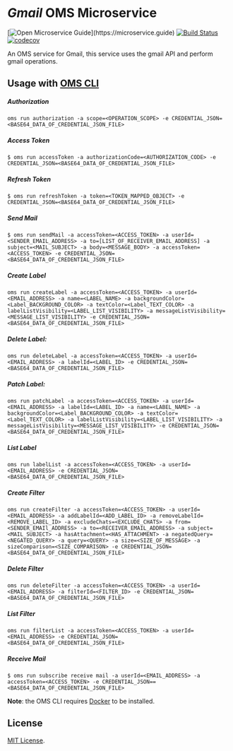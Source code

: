 # _Gmail_ OMS Microservice

[![Open Microservice Guide](https://img.shields.io/badge/OMS%20Enabled-👍-green.svg?)](https://microservice.guide)
[![Build Status](https://travis-ci.com/oms-services/gmail.svg?branch=master)](https://travis-ci.com/oms-services/gmail)
[![codecov](https://codecov.io/gh/oms-services/gmail/branch/master/graph/badge.svg)](https://codecov.io/gh/oms-services/gmail)

An OMS service for Gmail, this service uses the gmail API and perform gmail operations.

## Usage with [OMS CLI](https://www.npmjs.com/package/@microservices/oms)

##### Authorization
```shell
oms run authorization -a scope=<OPERATION_SCOPE> -e CREDENTIAL_JSON=<BASE64_DATA_OF_CREDENTIAL_JSON_FILE>
```
##### Access Token
```shell
$ oms run accessToken -a authorizationCode=<AUTHORIZATION_CODE> -e CREDENTIAL_JSON=<BASE64_DATA_OF_CREDENTIAL_JSON_FILE>
```
##### Refresh Token
```shell
$ oms run refreshToken -a token=<TOKEN_MAPPED_OBJECT> -e CREDENTIAL_JSON=<BASE64_DATA_OF_CREDENTIAL_JSON_FILE>
```
##### Send Mail
```shell
$ oms run sendMail -a accessToken=<ACCESS_TOKEN> -a userId=<SENDER_EMAIL_ADDRESS> -a to=[LIST_OF_RECEIVER_EMAIL_ADDRESS] -a subject=<MAIL_SUBJECT> -a body=<MESSAGE_BODY> -a accessToken=<ACCESS_TOKEN> -e CREDENTIAL_JSON=<BASE64_DATA_OF_CREDENTIAL_JSON_FILE>
```
##### Create Label
```shell
oms run createLabel -a accessToken=<ACCESS_TOKEN> -a userId=<EMAIL_ADDRESS> -a name=<LABEL_NAME> -a backgroundColor=<Label_BACKGROUND_COLOR> -a textColor=<Label_TEXT_COLOR> -a labelListVisibility=<LABEL_LIST_VISIBILITY> -a messageListVisibility=<MESSAGE_LIST_VISIBILITY> -e CREDENTIAL_JSON=<BASE64_DATA_OF_CREDENTIAL_JSON_FILE>
```
##### Delete Label:
```shell
oms run deleteLabel -a accessToken=<ACCESS_TOKEN> -a userId=<EMAIL_ADDRESS> -a labelId=<LABEL_ID> -e CREDENTIAL_JSON=<BASE64_DATA_OF_CREDENTIAL_JSON_FILE>
```
##### Patch Label:
```shell
oms run patchLabel -a accessToken=<ACCESS_TOKEN> -a userId=<EMAIL_ADDRESS> -a labelId=<LABEL_ID> -a name=<LABEL_NAME> -a backgroundColor=<Label_BACKGROUND_COLOR> -a textColor=<Label_TEXT_COLOR> -a labelListVisibility=<LABEL_LIST_VISIBILITY> -a messageListVisibility=<MESSAGE_LIST_VISIBILITY> -e CREDENTIAL_JSON=<BASE64_DATA_OF_CREDENTIAL_JSON_FILE>
```
##### List Label
```shell
oms run labelList -a accessToken=<ACCESS_TOKEN> -a userId=<EMAIL_ADDRESS> -e CREDENTIAL_JSON=<BASE64_DATA_OF_CREDENTIAL_JSON_FILE>
```
##### Create Filter
```shell
oms run createFilter -a accessToken=<ACCESS_TOKEN> -a userId=<EMAIL_ADDRESS> -a addLabelId=<ADD_LABEL_ID> -a removeLabelId=<REMOVE_LABEL_ID> -a excludeChats=<EXCLUDE_CHATS> -a from=<SENDER_EMAIl_ADDRESS> -a to=<RECEIVER_EMAIL_ADDRESS> -a subject=<MAIL_SUBJECT> -a hasAttachment=<HAS_ATTACHMENT> -a negatedQuery=<NEGATED_QUERY> -a query=<QUERY> -a size=<SIZE_OF_MESSAGE> -a sizeComparison=<SIZE_COMPARISON> -e CREDENTIAL_JSON=<BASE64_DATA_OF_CREDENTIAL_JSON_FILE>
```
##### Delete Filter
```shell
oms run deleteFilter -a accessToken=<ACCESS_TOKEN> -a userId=<EMAIL_ADDRESS> -a filterId=<FILTER_ID> -e CREDENTIAL_JSON=<BASE64_DATA_OF_CREDENTIAL_JSON_FILE>
```
##### List Filter
```shell
oms run filterList -a accessToken=<ACCESS_TOKEN> -a userId=<EMAIL_ADDRESS> -e CREDENTIAL_JSON=<BASE64_DATA_OF_CREDENTIAL_JSON_FILE>
```
##### Receive Mail
```shell
$ oms run subscribe receive mail -a userId=<EMAIL_ADDRESS> -a accessToken=<ACCESS_TOKEN> -e CREDENTIAL_JSON==<BASE64_DATA_OF_CREDENTIAL_JSON_FILE>
```

**Note**: the OMS CLI requires [Docker](https://docs.docker.com/install/) to be installed.

## License
[MIT License](https://github.com/oms-services/gmail/blob/master/LICENSE).

